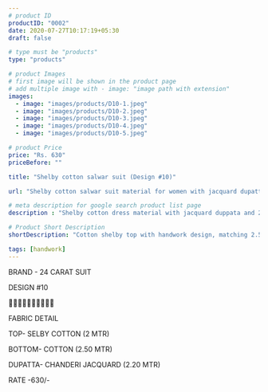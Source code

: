 ```yaml
---
# product ID
productID: "0002"
date: 2020-07-27T10:17:19+05:30
draft: false

# type must be "products"
type: "products"

# product Images
# first image will be shown in the product page
# add multiple image with - image: "image path with extension"
images:
  - image: "images/products/D10-1.jpeg"
  - image: "images/products/D10-2.jpeg"
  - image: "images/products/D10-3.jpeg"
  - image: "images/products/D10-4.jpeg"
  - image: "images/products/D10-5.jpeg"

# product Price
price: "Rs. 630"
priceBefore: ""

title: "Shelby cotton salwar suit (Design #10)"

url: "Shelby cotton salwar suit material for women with jacquard dupatta design10"

# meta description for google search product list page
description : "Shelby cotton dress material with jacquard duppata and 2.5 mtr cotton bottom"

# Product Short Description
shortDescription: "Cotton shelby top with handwork design, matching 2.5 mtr cotton bottom and  2.2 mtr jacquard dupatta"

tags: [handwork]
---
```

BRAND - 24 CARAT SUIT

DESIGN #10

🌷🌷🌷🌷🌷🌷🌷🌷🌷🌷

FABRIC DETAIL

TOP- SELBY COTTON (2 MTR)

BOTTOM- COTTON (2.50 MTR)

DUPATTA- CHANDERI JACQUARD (2.20 MTR)

RATE -630/-

